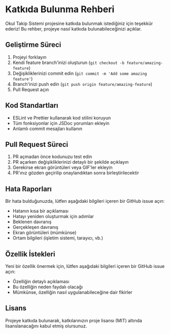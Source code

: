 # Katkıda Bulunma Rehberi

Okul Takip Sistemi projesine katkıda bulunmak istediğiniz için teşekkür ederiz! Bu rehber, projeye nasıl katkıda bulunabileceğinizi açıklar.

## Geliştirme Süreci

1. Projeyi forklayın
2. Kendi feature branch'inizi oluşturun (`git checkout -b feature/amazing-feature`)
3. Değişikliklerinizi commit edin (`git commit -m 'Add some amazing feature'`)
4. Branch'inizi push edin (`git push origin feature/amazing-feature`)
5. Pull Request açın

## Kod Standartları

- ESLint ve Prettier kullanarak kod stilini koruyun
- Tüm fonksiyonlar için JSDoc yorumları ekleyin
- Anlamlı commit mesajları kullanın

## Pull Request Süreci

1. PR açmadan önce kodunuzu test edin
2. PR açarken değişikliklerinizi detaylı bir şekilde açıklayın
3. Gerekirse ekran görüntüleri veya GIF'ler ekleyin
4. PR'ınız gözden geçirilip onaylandıktan sonra birleştirilecektir

## Hata Raporları

Bir hata bulduğunuzda, lütfen aşağıdaki bilgileri içeren bir GitHub issue açın:

- Hatanın kısa bir açıklaması
- Hatayı yeniden oluşturmak için adımlar
- Beklenen davranış
- Gerçekleşen davranış
- Ekran görüntüleri (mümkünse)
- Ortam bilgileri (işletim sistemi, tarayıcı, vb.)

## Özellik İstekleri

Yeni bir özellik önermek için, lütfen aşağıdaki bilgileri içeren bir GitHub issue açın:

- Özelliğin detaylı açıklaması
- Bu özelliğin neden faydalı olacağı
- Mümkünse, özelliğin nasıl uygulanabileceğine dair fikirler

## Lisans

Projeye katkıda bulunarak, katkılarınızın proje lisansı (MIT) altında lisanslanacağını kabul etmiş olursunuz.
